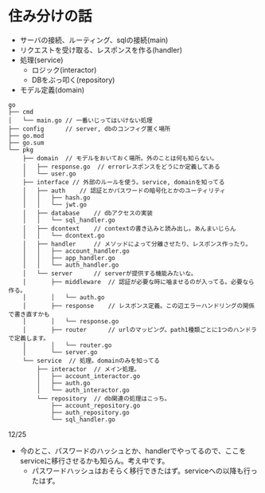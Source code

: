 # 住み分けの話
- サーバの接続、ルーティング、sqlの接続(main)
- リクエストを受け取る、レスポンスを作る(handler)
- 処理(service)
    - ロジック(interactor)
    - DBをぶっ叩く(repository)
- モデル定義(domain)

```
go
├── cmd
│   └── main.go // 一番いじってはいけない処理
├── config      // server, dbのコンフィグ置く場所
├── go.mod
├── go.sum
└── pkg
    ├── domain  // モデルをおいておく場所。外のことは何も知らない。
    │   ├── response.go  // errorレスポンスをどうにか定義してある
    │   └── user.go
    ├── interface // 外部のルールを使う。service, domainを知ってる
    │   ├── auth    // 認証とかパスワードの暗号化とかのユーティリティ
    │   │   ├── hash.go
    │   │   └── jwt.go
    │   ├── database    // dbアクセスの実装
    │   │   └── sql_handler.go
    │   ├── dcontext    // contextの書き込みと読み出し。あんまいじらん
    │   │   └── dcontext.go
    │   ├── handler     // メソッドによって分離させたり、レスポンス作ったり。
    │   │   ├── account_handler.go
    │   │   ├── app_handler.go
    │   │   └── auth_handler.go
    │   └── server      // serverが提供する機能みたいな。
    │       ├── middleware  // 認証が必要な時に噛ませるのが入ってる。必要なら作る。
    │       │   └── auth.go
    │       ├── response    // レスポンス定義。この辺エラーハンドリングの関係で書き直すかも
    │       │   └── response.go
    │       ├── router      // urlのマッピング。path1種類ごとに1つのハンドラで定義します。
    │       │   └── router.go
    │       └── server.go
    └── service  // 処理。domainのみを知ってる
        ├── interactor  // メイン処理。
        │   ├── account_interactor.go
        │   ├── auth.go
        │   └── auth_interactor.go
        └── repository  // db関連の処理はこっち。
            ├── account_repository.go
            ├── auth_repository.go
            └── sql_handler.go
```

12/25
- 今のとこ、パスワードのハッシュとか、handlerでやってるので、ここをserviceに移行させるかも知らん。考え中です。
    - パスワードハッシュはおそらく移行できたはず。serviceへの以降も行ったはず。